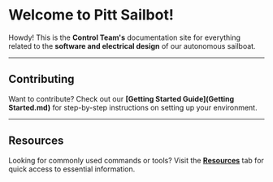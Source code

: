 # Welcome to Pitt Sailbot!

Howdy! This is the **Control Team's** documentation site for everything related to the **software and electrical design** of our autonomous sailboat.

---

## Contributing

Want to contribute? Check out our **[Getting Started Guide](Getting Started.md)** for step-by-step instructions on setting up your environment.

---

## Resources

Looking for commonly used commands or tools? Visit the **[Resources](Resources.md)** tab for quick access to essential information.
